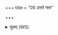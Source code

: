 +++
title = "05 उत्तरे नाम"

+++
<details><summary>मूलम् (WS)</summary>

उत्तरे नाम स्थ तेषां व उपरि गृहा ऊर्ध्वा दिक् तेषां वो वर्षमिषवः ।  
ते नो मृडत द्विपदे चतुष्पदे तेषां वो यान्यायुधानि या इषवस्तेभ्यो नमस्तेभ्यः स्वाहा ॥ ५ ॥
</details>